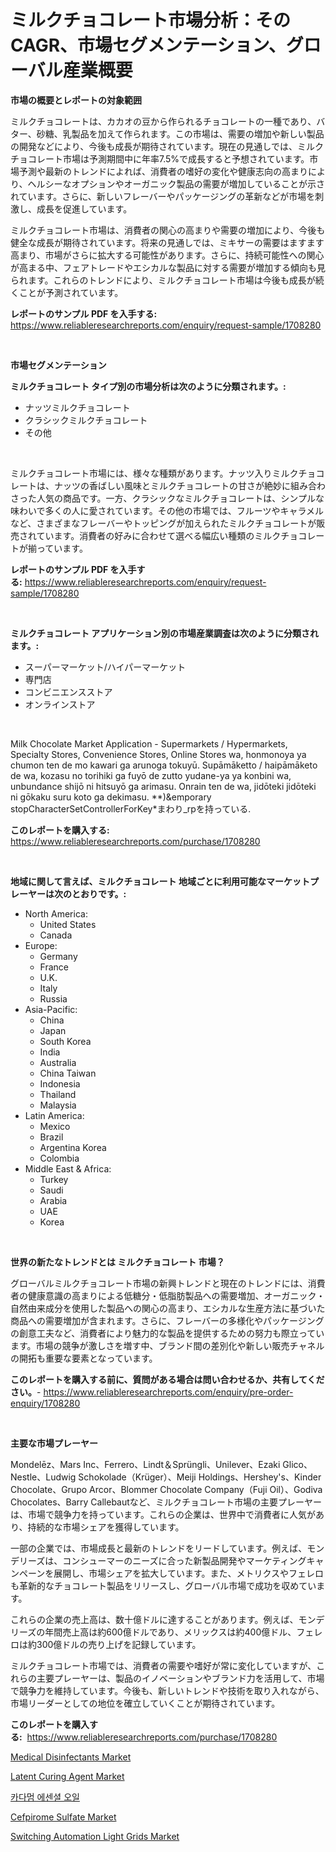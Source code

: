 <p><h1>ミルクチョコレート市場分析：そのCAGR、市場セグメンテーション、グローバル産業概要</h1></p><p><strong>市場の概要とレポートの対象範囲</strong></p>
<p><p>ミルクチョコレートは、カカオの豆から作られるチョコレートの一種であり、バター、砂糖、乳製品を加えて作られます。この市場は、需要の増加や新しい製品の開発などにより、今後も成長が期待されています。現在の見通しでは、ミルクチョコレート市場は予測期間中に年率7.5%で成長すると予想されています。市場予測や最新のトレンドによれば、消費者の嗜好の変化や健康志向の高まりにより、ヘルシーなオプションやオーガニック製品の需要が増加していることが示されています。さらに、新しいフレーバーやパッケージングの革新などが市場を刺激し、成長を促進しています。</p><p>ミルクチョコレート市場は、消費者の関心の高まりや需要の増加により、今後も健全な成長が期待されています。将来の見通しでは、ミキサーの需要はますます高まり、市場がさらに拡大する可能性があります。さらに、持続可能性への関心が高まる中、フェアトレードやエシカルな製品に対する需要が増加する傾向も見られます。これらのトレンドにより、ミルクチョコレート市場は今後も成長が続くことが予測されています。</p></p>
<p><strong>レポートのサンプル PDF を入手する:</strong> <a href="https://www.reliableresearchreports.com/enquiry/request-sample/1708280">https://www.reliableresearchreports.com/enquiry/request-sample/1708280</a></p>
<p>&nbsp;</p>
<p><strong>市場セグメンテーション</strong></p>
<p><strong>ミルクチョコレート タイプ別の市場分析は次のように分類されます。:</strong></p>
<p><ul><li>ナッツミルクチョコレート</li><li>クラシックミルクチョコレート</li><li>その他</li></ul></p>
<p>&nbsp;</p>
<p><p>ミルクチョコレート市場には、様々な種類があります。ナッツ入りミルクチョコレートは、ナッツの香ばしい風味とミルクチョコレートの甘さが絶妙に組み合わさった人気の商品です。一方、クラシックなミルクチョコレートは、シンプルな味わいで多くの人に愛されています。その他の市場では、フルーツやキャラメルなど、さまざまなフレーバーやトッピングが加えられたミルクチョコレートが販売されています。消費者の好みに合わせて選べる幅広い種類のミルクチョコレートが揃っています。</p></p>
<p><strong>レポートのサンプル PDF を入手する:</strong>&nbsp;<a href="https://www.reliableresearchreports.com/enquiry/request-sample/1708280">https://www.reliableresearchreports.com/enquiry/request-sample/1708280</a></p>
<p>&nbsp;</p>
<p><strong> ミルクチョコレート アプリケーション別の市場産業調査は次のように分類されます。:</strong></p>
<p><ul><li>スーパーマーケット/ハイパーマーケット</li><li>専門店</li><li>コンビニエンスストア</li><li>オンラインストア</li></ul></p>
<p>&nbsp;</p>
<p><p>Milk Chocolate Market Application - Supermarkets / Hypermarkets, Specialty Stores, Convenience Stores, Online Stores wa, honmonoya ya chumon ten de mo kawari ga arunoga tokuyū. Supāmāketto / haipāmāketo de wa, kozasu no torihiki ga fuyō de zutto yudane-ya ya konbini wa, unbundance shijō ni hitsuyō ga arimasu. Onrain ten de wa, jidōteki jidōteki ni gōkaku suru koto ga dekimasu. **)&emporary stopCharacterSetControllerForKey*まわり_rpを持っている.</p></p>
<p><strong>このレポートを購入する:</strong>&nbsp; <a href="https://www.reliableresearchreports.com/purchase/1708280">https://www.reliableresearchreports.com/purchase/1708280</a></p>
<p>&nbsp;</p>
<p><strong>地域に関して言えば、ミルクチョコレート 地域ごとに利用可能なマーケットプレーヤーは次のとおりです。:</strong></p>
<p><ul>
    <li>
        North America:
        <ul>
            <li>United States</li>
            <li>Canada</li>
        </ul>
    </li>
    <li>
        Europe:
        <ul>
            <li>Germany</li>
            <li>France</li>
            <li>U.K.</li>
            <li>Italy</li>
            <li>Russia</li>
        </ul>
    </li>
    <li>
        Asia-Pacific:
        <ul>
            <li>China</li>
            <li>Japan</li>
            <li>South Korea</li>
            <li>India</li>
            <li>Australia</li>
            <li>China Taiwan</li>
            <li>Indonesia</li>
            <li>Thailand</li>
            <li>Malaysia</li>
        </ul>
    </li>
    <li>
        Latin America:
        <ul>
            <li>Mexico</li>
            <li>Brazil</li>
            <li>Argentina Korea</li>
            <li>Colombia</li>
        </ul>
    </li>
    <li>
        Middle East & Africa:
        <ul>
            <li>Turkey</li>
            <li>Saudi</li>
            <li>Arabia</li>
            <li>UAE</li>
            <li>Korea</li>
        </ul>
    </li>
    </ul></p>
<p>&nbsp;</p>
<p><strong>世界の新たなトレンドとは ミルクチョコレート 市場？</strong></p>
<p><p>グローバルミルクチョコレート市場の新興トレンドと現在のトレンドには、消費者の健康意識の高まりによる低糖分・低脂肪製品への需要増加、オーガニック・自然由来成分を使用した製品への関心の高まり、エシカルな生産方法に基づいた商品への需要増加が含まれます。さらに、フレーバーの多様化やパッケージングの創意工夫など、消費者により魅力的な製品を提供するための努力も際立っています。市場の競争が激しさを増す中、ブランド間の差別化や新しい販売チャネルの開拓も重要な要素となっています。</p></p>
<p><strong>このレポートを購入する前に、質問がある場合は問い合わせるか、共有してください。</strong>- <a href="https://www.reliableresearchreports.com/enquiry/pre-order-enquiry/1708280">https://www.reliableresearchreports.com/enquiry/pre-order-enquiry/1708280</a></p>
<p>&nbsp;</p>
<p><strong>主要な市場プレーヤー</strong></p>
<p><p>Mondelēz、Mars Inc、Ferrero、Lindt＆Sprüngli、Unilever、Ezaki Glico、Nestle、Ludwig Schokolade（Krüger）、Meiji Holdings、Hershey's、Kinder Chocolate、Grupo Arcor、Blommer Chocolate Company（Fuji Oil）、Godiva Chocolates、Barry Callebautなど、ミルクチョコレート市場の主要プレーヤーは、市場で競争力を持っています。これらの企業は、世界中で消費者に人気があり、持続的な市場シェアを獲得しています。</p><p>一部の企業では、市場成長と最新のトレンドをリードしています。例えば、モンデリーズは、コンシューマーのニーズに合った新製品開発やマーケティングキャンペーンを展開し、市場シェアを拡大しています。また、メトリクスやフェレロも革新的なチョコレート製品をリリースし、グローバル市場で成功を収めています。</p><p>これらの企業の売上高は、数十億ドルに達することがあります。例えば、モンデリーズの年間売上高は約600億ドルであり、メリックスは約400億ドル、フェレロは約300億ドルの売り上げを記録しています。</p><p>ミルクチョコレート市場では、消費者の需要や嗜好が常に変化していますが、これらの主要プレーヤーは、製品のイノベーションやブランド力を活用して、市場で競争力を維持しています。今後も、新しいトレンドや技術を取り入れながら、市場リーダーとしての地位を確立していくことが期待されています。</p></p>
<p><strong>このレポートを購入する:</strong>&nbsp;&nbsp;<a href="https://www.reliableresearchreports.com/purchase/1708280">https://www.reliableresearchreports.com/purchase/1708280</a></p>
<p><p><a href="https://iodized-pantydraco-05c.notion.site/Medical-Disinfectants-Market-Research-Report-Forecasted-for-Period-from-2024-2031-by-Market-Type--ac4d73eb0360417ea5ae1fb2b69be29b">Medical Disinfectants Market</a></p><p><a href="https://github.com/prosalinda88/Market-Research-Report-List-3/blob/main/latent-curing-agent-market.md">Latent Curing Agent Market</a></p><p><a href="https://github.com/vsoq0zknh59/Market-Research-Report-List-1/blob/main/6444778193959.md">카다멈 에센셜 오일</a></p><p><a href="https://github.com/NorbertYates/Market-Research-Report-List-4/blob/main/cefpirome-sulfate-market.md">Cefpirome Sulfate Market</a></p><p><a href="https://view.publitas.com/reportprime-1/switching-automation-light-grids-market-size-global-industry-overview-market-segmentation-and-forecast-2024-to-2031/">Switching Automation Light Grids Market</a></p></p>